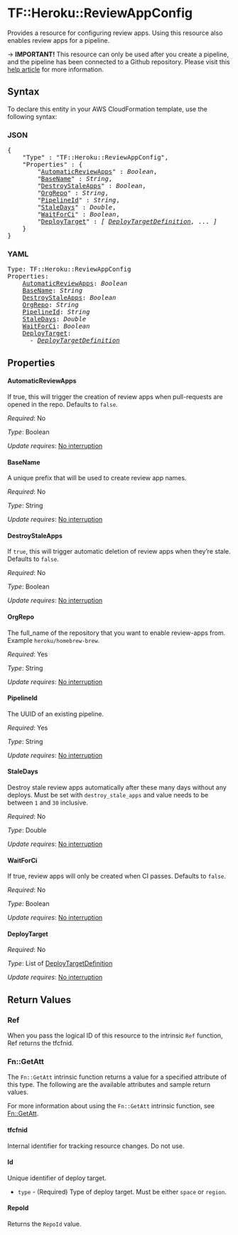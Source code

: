 # TF::Heroku::ReviewAppConfig

Provides a resource for configuring review apps. Using this resource also enables review apps for a pipeline.

-> **IMPORTANT!**
This resource can only be used after you create a pipeline, and the pipeline has been connected to a Github repository.
Please visit this [help article](https://devcenter.heroku.com/articles/github-integration-review-apps#setup)
for more information.

## Syntax

To declare this entity in your AWS CloudFormation template, use the following syntax:

### JSON

<pre>
{
    "Type" : "TF::Heroku::ReviewAppConfig",
    "Properties" : {
        "<a href="#automaticreviewapps" title="AutomaticReviewApps">AutomaticReviewApps</a>" : <i>Boolean</i>,
        "<a href="#basename" title="BaseName">BaseName</a>" : <i>String</i>,
        "<a href="#destroystaleapps" title="DestroyStaleApps">DestroyStaleApps</a>" : <i>Boolean</i>,
        "<a href="#orgrepo" title="OrgRepo">OrgRepo</a>" : <i>String</i>,
        "<a href="#pipelineid" title="PipelineId">PipelineId</a>" : <i>String</i>,
        "<a href="#staledays" title="StaleDays">StaleDays</a>" : <i>Double</i>,
        "<a href="#waitforci" title="WaitForCi">WaitForCi</a>" : <i>Boolean</i>,
        "<a href="#deploytarget" title="DeployTarget">DeployTarget</a>" : <i>[ <a href="deploytargetdefinition.md">DeployTargetDefinition</a>, ... ]</i>
    }
}
</pre>

### YAML

<pre>
Type: TF::Heroku::ReviewAppConfig
Properties:
    <a href="#automaticreviewapps" title="AutomaticReviewApps">AutomaticReviewApps</a>: <i>Boolean</i>
    <a href="#basename" title="BaseName">BaseName</a>: <i>String</i>
    <a href="#destroystaleapps" title="DestroyStaleApps">DestroyStaleApps</a>: <i>Boolean</i>
    <a href="#orgrepo" title="OrgRepo">OrgRepo</a>: <i>String</i>
    <a href="#pipelineid" title="PipelineId">PipelineId</a>: <i>String</i>
    <a href="#staledays" title="StaleDays">StaleDays</a>: <i>Double</i>
    <a href="#waitforci" title="WaitForCi">WaitForCi</a>: <i>Boolean</i>
    <a href="#deploytarget" title="DeployTarget">DeployTarget</a>: <i>
      - <a href="deploytargetdefinition.md">DeployTargetDefinition</a></i>
</pre>

## Properties

#### AutomaticReviewApps

If true, this will trigger the creation of review apps when pull-requests
are opened in the repo. Defaults to `false`.

_Required_: No

_Type_: Boolean

_Update requires_: [No interruption](https://docs.aws.amazon.com/AWSCloudFormation/latest/UserGuide/using-cfn-updating-stacks-update-behaviors.html#update-no-interrupt)

#### BaseName

A unique prefix that will be used to create review app names.

_Required_: No

_Type_: String

_Update requires_: [No interruption](https://docs.aws.amazon.com/AWSCloudFormation/latest/UserGuide/using-cfn-updating-stacks-update-behaviors.html#update-no-interrupt)

#### DestroyStaleApps

If `true`, this will trigger automatic deletion of review apps when they’re stale.
Defaults to `false`.

_Required_: No

_Type_: Boolean

_Update requires_: [No interruption](https://docs.aws.amazon.com/AWSCloudFormation/latest/UserGuide/using-cfn-updating-stacks-update-behaviors.html#update-no-interrupt)

#### OrgRepo

The full_name of the repository that you want to enable review-apps from.
Example `heroku/homebrew-brew`.

_Required_: Yes

_Type_: String

_Update requires_: [No interruption](https://docs.aws.amazon.com/AWSCloudFormation/latest/UserGuide/using-cfn-updating-stacks-update-behaviors.html#update-no-interrupt)

#### PipelineId

The UUID of an existing pipeline.

_Required_: Yes

_Type_: String

_Update requires_: [No interruption](https://docs.aws.amazon.com/AWSCloudFormation/latest/UserGuide/using-cfn-updating-stacks-update-behaviors.html#update-no-interrupt)

#### StaleDays

Destroy stale review apps automatically after these many days without any deploys.
Must be set with `destroy_stale_apps` and value needs to be between `1` and `30` inclusive.

_Required_: No

_Type_: Double

_Update requires_: [No interruption](https://docs.aws.amazon.com/AWSCloudFormation/latest/UserGuide/using-cfn-updating-stacks-update-behaviors.html#update-no-interrupt)

#### WaitForCi

If true, review apps will only be created when CI passes. Defaults to `false`.

_Required_: No

_Type_: Boolean

_Update requires_: [No interruption](https://docs.aws.amazon.com/AWSCloudFormation/latest/UserGuide/using-cfn-updating-stacks-update-behaviors.html#update-no-interrupt)

#### DeployTarget

_Required_: No

_Type_: List of <a href="deploytargetdefinition.md">DeployTargetDefinition</a>

_Update requires_: [No interruption](https://docs.aws.amazon.com/AWSCloudFormation/latest/UserGuide/using-cfn-updating-stacks-update-behaviors.html#update-no-interrupt)

## Return Values

### Ref

When you pass the logical ID of this resource to the intrinsic `Ref` function, Ref returns the tfcfnid.

### Fn::GetAtt

The `Fn::GetAtt` intrinsic function returns a value for a specified attribute of this type. The following are the available attributes and sample return values.

For more information about using the `Fn::GetAtt` intrinsic function, see [Fn::GetAtt](https://docs.aws.amazon.com/AWSCloudFormation/latest/UserGuide/intrinsic-function-reference-getatt.html).

#### tfcfnid

Internal identifier for tracking resource changes. Do not use.

#### Id

Unique identifier of deploy target.
* `type` - (Required) Type of deploy target. Must be either `space` or `region`.

#### RepoId

Returns the <code>RepoId</code> value.

